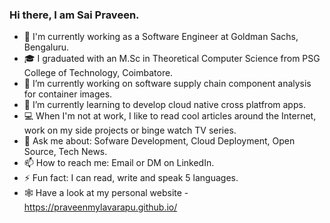 ### Hi there, I am Sai Praveen.

- 🏢 I'm currently working as a Software Engineer at Goldman Sachs, Bengaluru.
- 🎓 I graduated with an M.Sc in Theoretical Computer Science from PSG College of Technology, Coimbatore.
- 🔭 I’m currently working on software supply chain component analysis for container images.
- 🌱 I’m currently learning to develop cloud native cross platfrom apps.
- 💻 When I'm not at work, I like to read cool articles around the Internet, work on my side projects or binge watch TV series.
- 💬 Ask me about: Sofware Development, Cloud Deployment, Open Source, Tech News.
- 📫 How to reach me: Email or DM on LinkedIn.
- ⚡ Fun fact: I can read, write and speak 5 languages.
- 🕸️ Have a look at my personal website - https://praveenmylavarapu.github.io/
